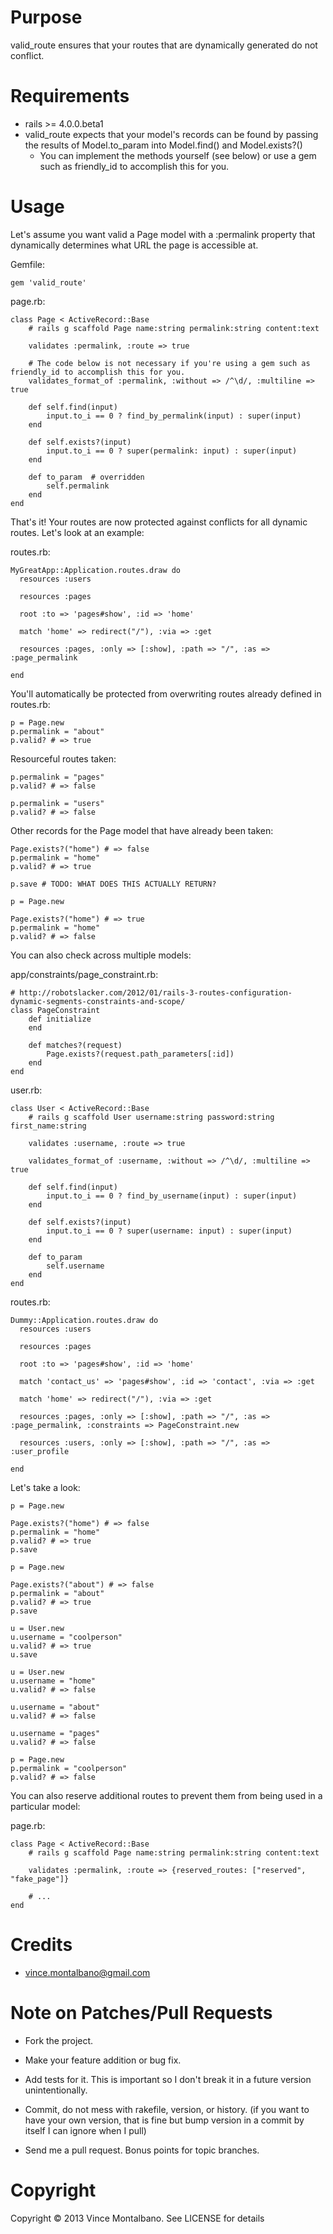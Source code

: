 # Purpose

valid_route ensures that your routes that are dynamically generated do not conflict.

# Requirements

* rails >= 4.0.0.beta1
* valid_route expects that your model's records can be found by passing the results of Model.to_param into Model.find() and Model.exists?()
    * You can implement the methods yourself (see below) or use a gem such as friendly_id to accomplish this for you.

# Usage

Let's assume you want valid a Page model with a :permalink property that dynamically determines what URL the page is accessible at.

Gemfile:

    gem 'valid_route'

page.rb:

    class Page < ActiveRecord::Base
        # rails g scaffold Page name:string permalink:string content:text

        validates :permalink, :route => true

        # The code below is not necessary if you're using a gem such as friendly_id to accomplish this for you.
        validates_format_of :permalink, :without => /^\d/, :multiline => true
        
        def self.find(input)
            input.to_i == 0 ? find_by_permalink(input) : super(input)
        end

        def self.exists?(input)
            input.to_i == 0 ? super(permalink: input) : super(input)
        end

        def to_param  # overridden
            self.permalink
        end
    end

That's it! Your routes are now protected against conflicts for all dynamic routes. Let's look at an example:

routes.rb:
    
    MyGreatApp::Application.routes.draw do
      resources :users

      resources :pages

      root :to => 'pages#show', :id => 'home'

      match 'home' => redirect("/"), :via => :get

      resources :pages, :only => [:show], :path => "/", :as => :page_permalink

    end

You'll automatically be protected from overwriting routes already defined in routes.rb:
    
    p = Page.new
    p.permalink = "about"
    p.valid? # => true

Resourceful routes taken:

    p.permalink = "pages"
    p.valid? # => false

    p.permalink = "users"
    p.valid? # => false

Other records for the Page model that have already been taken:

    Page.exists?("home") # => false
    p.permalink = "home"
    p.valid? # => true

    p.save # TODO: WHAT DOES THIS ACTUALLY RETURN?

    p = Page.new
    
    Page.exists?("home") # => true
    p.permalink = "home"
    p.valid? # => false

You can also check across multiple models:

app/constraints/page_constraint.rb:

    # http://robotslacker.com/2012/01/rails-3-routes-configuration-dynamic-segments-constraints-and-scope/
    class PageConstraint
        def initialize
        end

        def matches?(request)
            Page.exists?(request.path_parameters[:id])
        end
    end

user.rb:

    class User < ActiveRecord::Base
        # rails g scaffold User username:string password:string first_name:string

        validates :username, :route => true

        validates_format_of :username, :without => /^\d/, :multiline => true

        def self.find(input)
            input.to_i == 0 ? find_by_username(input) : super(input)
        end

        def self.exists?(input)
            input.to_i == 0 ? super(username: input) : super(input)
        end

        def to_param
            self.username
        end
    end


routes.rb:

    Dummy::Application.routes.draw do
      resources :users

      resources :pages

      root :to => 'pages#show', :id => 'home'

      match 'contact_us' => 'pages#show', :id => 'contact', :via => :get

      match 'home' => redirect("/"), :via => :get

      resources :pages, :only => [:show], :path => "/", :as => :page_permalink, :constraints => PageConstraint.new

      resources :users, :only => [:show], :path => "/", :as => :user_profile

    end

Let's take a look:

    p = Page.new
    
    Page.exists?("home") # => false
    p.permalink = "home"
    p.valid? # => true
    p.save

    p = Page.new
    
    Page.exists?("about") # => false
    p.permalink = "about"
    p.valid? # => true
    p.save

    u = User.new
    u.username = "coolperson"
    u.valid? # => true
    u.save

    u = User.new
    u.username = "home"
    u.valid? # => false

    u.username = "about"
    u.valid? # => false

    u.username = "pages"
    u.valid? # => false

    p = Page.new
    p.permalink = "coolperson"
    p.valid? # => false


You can also reserve additional routes to prevent them from being used in a particular model:

page.rb:

    class Page < ActiveRecord::Base
        # rails g scaffold Page name:string permalink:string content:text

        validates :permalink, :route => {reserved_routes: ["reserved", "fake_page"]}

        # ...
    end    



# Credits

* vince.montalbano@gmail.com

# Note on Patches/Pull Requests

* Fork the project.

* Make your feature addition or bug fix.

* Add tests for it. This is important so I don't break it in a future version unintentionally.

* Commit, do not mess with rakefile, version, or history. (if you want to have your own version, that is fine but bump version in a commit by itself I can ignore when I pull)

* Send me a pull request. Bonus points for topic branches.

# Copyright

Copyright &copy; 2013 Vince Montalbano. See LICENSE for details